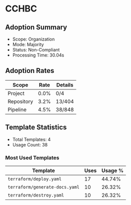# CCHBC

## Adoption Summary

- Scope: Organization
- Mode: Majority
- Status: Non-Compliant
- Processing Time: 30.04s

## Adoption Rates

| Scope | Rate | Details |
|--------|------|---------|
| Project | 0.0% | 0/4 |
| Repository | 3.2% | 13/404 |
| Pipeline | 4.5% | 38/848 |

## Template Statistics

- Total Templates: 4
- Usage Count: 38

### Most Used Templates

| Template | Uses | Usage % |
|----------|------|---------|
| `terraform/deploy.yaml` | 17 | 44.74% |
| `terraform/generate-docs.yaml` | 10 | 26.32% |
| `terraform/destroy.yaml` | 10 | 26.32% |
